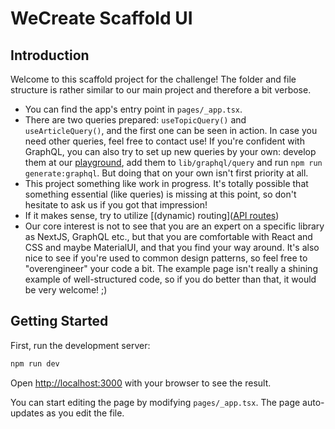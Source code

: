 # WeCreate Scaffold UI

## Introduction

Welcome to this scaffold project for the challenge! The folder and file structure is rather similar to our
main
project and therefore a bit verbose.

- You can find the app's entry point in `pages/_app.tsx`.
- There are two queries prepared: `useTopicQuery()` and `useArticleQuery()`, and the first one can be seen in
  action. In case you need other queries, feel free to contact use! If you're confident with GraphQL, you
  can also try to set up new queries by your own: develop them at
  our [playground](https://graph.dev.we-create.io/graphql), add them to `lib/graphql/query` and
  run `npm run generate:graphql`. But doing that on your own isn't first priority at all.
- This project something like work in progress. It's totally possible that something essential (like queries)
  is missing at
  this point, so don't hesitate to ask us if you got that impression!
- If it makes sense, try
  to utilize [(dynamic) routing]([API routes](https://nextjs.org/docs/api-routes/introduction))
- Our core interest is not to see that you are an expert on a specific library as NextJS, GraphQL etc., but
  that you are comfortable with React and CSS and maybe MaterialUI, and that you find your way around. It's
  also nice to see if you're used to common design patterns, so feel free to "overengineer" your code a bit.
  The example page isn't really a shining example of well-structured code, so if you do better than that, it
  would be very welcome! ;)

## Getting Started

First, run the development server:

```bash
npm run dev
```

Open [http://localhost:3000](http://localhost:3000) with your browser to see the result.

You can start editing the page by modifying `pages/_app.tsx`. The page auto-updates as you edit the file.